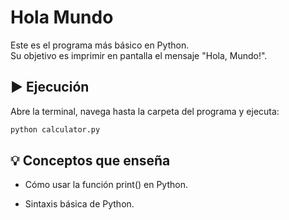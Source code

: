 # Hola Mundo 

Este es el programa más básico en Python.  
Su objetivo es imprimir en pantalla el mensaje "Hola, Mundo!".



## ▶️ Ejecución
Abre la terminal, navega hasta la carpeta del programa y ejecuta:
```bash
python calculator.py
```

## 💡 Conceptos que enseña

- Cómo usar la función print() en Python.

- Sintaxis básica de Python.
